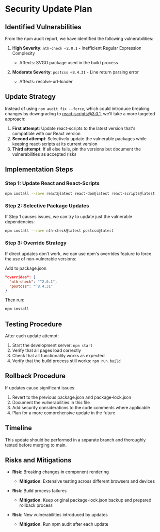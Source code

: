 # Security Update Plan

## Identified Vulnerabilities

From the npm audit report, we have identified the following vulnerabilities:

1. **High Severity**: `nth-check <2.0.1` - Inefficient Regular Expression Complexity
   - Affects: SVGO package used in the build process

2. **Moderate Severity**: `postcss <8.4.31` - Line return parsing error
   - Affects: resolve-url-loader

## Update Strategy

Instead of using `npm audit fix --force`, which could introduce breaking changes by downgrading to react-scripts@3.0.1, we'll take a more targeted approach:

1. **First attempt**: Update react-scripts to the latest version that's compatible with our React version
2. **Second attempt**: Selectively update the vulnerable packages while keeping react-scripts at its current version
3. **Third attempt**: If all else fails, pin the versions but document the vulnerabilities as accepted risks

## Implementation Steps

### Step 1: Update React and React-Scripts

```bash
npm install --save react@latest react-dom@latest react-scripts@latest
```

### Step 2: Selective Package Updates

If Step 1 causes issues, we can try to update just the vulnerable dependencies:

```bash
npm install --save nth-check@latest postcss@latest
```

### Step 3: Override Strategy

If direct updates don't work, we can use npm's overrides feature to force the use of non-vulnerable versions:

Add to package.json:
```json
"overrides": {
  "nth-check": "^2.0.1",
  "postcss": "^8.4.31"
}
```

Then run:
```bash
npm install
```

## Testing Procedure

After each update attempt:

1. Start the development server: `npm start`
2. Verify that all pages load correctly
3. Check that all functionality works as expected
4. Verify that the build process still works: `npm run build`

## Rollback Procedure

If updates cause significant issues:

1. Revert to the previous package.json and package-lock.json
2. Document the vulnerabilities in this file
3. Add security considerations to the code comments where applicable
4. Plan for a more comprehensive update in the future

## Timeline

This update should be performed in a separate branch and thoroughly tested before merging to main.

## Risks and Mitigations

- **Risk**: Breaking changes in component rendering
  - **Mitigation**: Extensive testing across different browsers and devices
  
- **Risk**: Build process failures
  - **Mitigation**: Keep original package-lock.json backup and prepared rollback process

- **Risk**: New vulnerabilities introduced by updates
  - **Mitigation**: Run npm audit after each update
